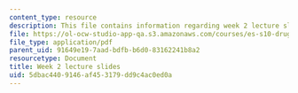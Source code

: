 ```yaml
---
content_type: resource
description: This file contains information regarding week 2 lecture slides.
file: https://ol-ocw-studio-app-qa.s3.amazonaws.com/courses/es-s10-drugs-and-the-brain-spring-2013/5dbac4409146af453179dd9c4ac0ed0a_MITES_S10S13_Week2.pdf
file_type: application/pdf
parent_uid: 91649e19-7aad-bdfb-b6d0-83162241b8a2
resourcetype: Document
title: Week 2 lecture slides
uid: 5dbac440-9146-af45-3179-dd9c4ac0ed0a
---
```

